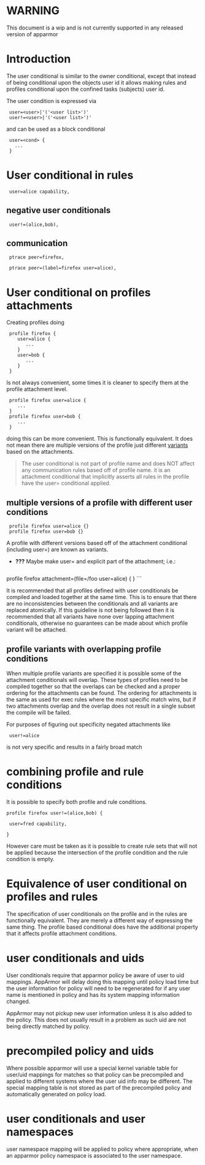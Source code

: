 WARNING
=======

This document is a wip and is not currently supported in any released
version of apparmor

Introduction
============

The user conditional is similar to the owner conditional, except that
instead of being conditional upon the objects user id it allows making
rules and profiles conditional upon the confined tasks (subjects)
user id.

The user condition is expressed via

```
 user=<user>|'('<user list>')'
 user!=<user>|'('<user list>')'
```

and can be used as a block conditional

```
 user=<cond> {
   ...
 }
```

User conditional in rules
=========================

```
 user=alice capability,
```

negative user conditionals
--------------------------

```
 user!=(alice,bob),
```

communication
-------------

```
 ptrace peer=firefox,

 ptrace peer=(label=firefox user=alice),
```

User conditional on profiles attachments
========================================

Creating profiles doing

```
 profile firefox {
    user=alice {
       ...
    }
    user=bob {
       ...
    }
 }
```

Is not always convenient, some times it is cleaner to specify them at the profile attachment level.

```
 profile firefox user=alice {
    ...
 }
 profile firefox user=bob {
    ...
 }
```

doing this can be more convenient. This is functionally equivalent. It
does not mean there are multiple versions of the profile just different
[variants](profile_variants) based on the attachments.

>  The user conditional is not part of profile name and does NOT affect
>  any communication rules based off of profile name.  it is an attachment
>  conditional that implicitly asserts all rules in the profile have
>  the user= conditional applied.

multiple versions of a profile with different user conditions
-------------------------------------------------------------

```
 profile firefox user=alice {}
 profile firefox user=bob {}
```

A profile with different versions based off of the attachment conditional (including user=) are known as variants.

-   **???** Maybe make user=  and explicit part of the attachment; i.e.:

    ```
profile firefox attachment=(file=/foo user=alice) { }
    ```

It is recommended that all profiles defined with user conditionals be
compiled and loaded together at the same time. This is to ensure that
there are no inconsistencies between the conditionals and all variants
are replaced atomically. If this guideline is not being followed then
it is recommended that all variants have none over lapping attachment
conditionals, otherwise no guarantees can be made about which profile
variant will be attached.

profile variants with overlapping profile conditions
----------------------------------------------------

When multiple profile variants are specified it is possible some of
the attachment conditionals will overlap. These types of profiles
need to be compiled together so that the overlaps can be checked and
a proper ordering for the attachments can be found. The ordering
for attachments is the same as used for exec rules where the most
specific match wins, but if two attachments overlap and the overlap
does not result in a single subset the compile will be failed.

For purposes of figuring out specificity negated attachments like

```
 user!=alice
```

is not very specific and results in a fairly broad match

combining profile and rule conditions
=====================================

It is possible to specify both profile and rule conditions.

```
profile firefox user!=(alice,bob) {

 user=fred capability,

}
```

However care must be taken as it is possible to create rule sets that
will not be applied because the intersection of the profile condition
and the rule condition is empty.

Equivalence of user conditional on profiles and rules
=====================================================

The specification of user conditionals on the profile and in the
rules are functionally equivalent. They are merely a different way
of expressing the same thing. The profile based conditional does have
the additional property that it affects profile attachment conditions.

user conditionals and uids
==========================

User conditionals require that apparmor policy be aware of user to
uid mappings. AppArmor will delay doing this mapping until policy load
time but the user information for policy will need to be regenerated
for if any user name is mentioned in policy and has its system mapping
information changed.

AppArmor may not pickup new user information unless it is also added
to the policy. This does not usually result in a problem as such uid
are not being directly matched by policy.

precompiled policy and uids
===========================

Where possible apparmor will use a special kernel variable table
for user/uid mappings for matches so that policy can be precompiled
and applied to different systems where the user uid info may be
different. The special mapping table is not stored as part of the
precompiled policy and automatically generated on policy load.

user conditionals and user namespaces
=====================================

user namespace mapping will be applied to policy where appropriate,
when an apparmor policy namespace is associated to the user namespace.
